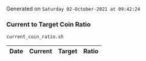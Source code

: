 Generated on `Saturday 02-October-2021 at 09:42:24`

### Current to Target Coin Ratio
`current_coin_ratio.sh`

Date|Current|Target|Ratio
---|---|---|---
